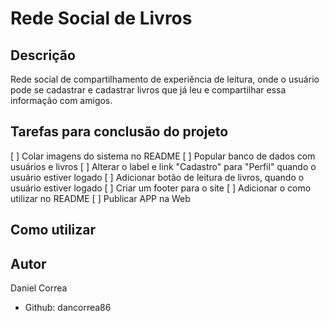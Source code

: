 # Rede Social de Livros

## Descrição

Rede social de compartilhamento de experiência de leitura, onde o usuário pode se cadastrar e cadastrar livros que já leu e compartilhar essa informação com amigos.

## Tarefas para conclusão do projeto

[ ] Colar imagens do sistema no README
[ ] Popular banco de dados com usuários e livros
[ ] Alterar o label e link "Cadastro" para "Perfil" quando o usuário estiver logado
[ ] Adicionar botão de leitura de livros, quando o usuário estiver logado
[ ] Criar um footer para o site
[ ] Adicionar o como utilizar no README
[ ] Publicar APP na Web

## Como utilizar



## Autor

Daniel Correa
- Github: dancorrea86

